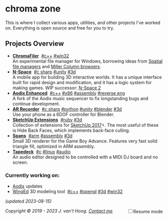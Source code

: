# chroma zone

This is where I collect various apps, utilities, and other projects I've worked on.
Everything is open source and free for you to try.

## Projects Overview

- [**ChromaFiler**](/chromafiler/)&nbsp;
  <a class="tech-tag" href="#cpp">#c++</a>
  <a class="tech-tag" href="#win32">#win32</a>  
  An experimental file manager for Windows, borrowing ideas from [Spatial file managers](https://en.wikipedia.org/wiki/Spatial_file_manager) and [Miller Column browsers](https://en.wikipedia.org/wiki/Miller_columns).
- [**N-Space**](/voxel-editor/)&nbsp;
  <a class="tech-tag" href="#c-sharp">#c sharp</a>
  <a class="tech-tag" href="#unity">#unity</a>
  <a class="tech-tag" href="#3d">#3d</a>  
  A mobile app for building 3D interactive worlds. It has a unique interface built for rapid design and modification, and it has a logic system for making games. WIP successor: [N-Space 2](https://www.reddit.com/r/nspace/comments/10utdja/nspace_2_progress_update/)
- [**Aodix Enhanced**](/aodix-enhanced/)&nbsp;
  <a class="tech-tag" href="#cpp">#c++</a>
  <a class="tech-tag" href="#x86">#x86</a>
  <a class="tech-tag" href="#assembly">#assembly</a>
  <a class="tech-tag" href="#reverse-eng">#reverse eng</a>  
  A fork of the Aodix music sequencer to fix longstanding bugs and continue development.
- [**AR Recorder**](/ar-recorder/)&nbsp;
  <a class="tech-tag" href="#c-sharp">#c sharp</a>
  <a class="tech-tag" href="#python">#python</a>
  <a class="tech-tag" href="#unity">#unity</a>
  <a class="tech-tag" href="#blender">#blender</a>
  <a class="tech-tag" href="#3d">#3d</a>  
  Use your phone as a 6DOF controller for Blender.
- [**SketchUp Extensions**](/su-extensions/)&nbsp;
  <a class="tech-tag" href="#ruby">#ruby</a>
  <a class="tech-tag" href="#3d">#3d</a>  
  Collection of extensions for [SketchUp 2017](https://help.sketchup.com/en/downloading-older-versions)+. The most useful of these is Hide Back Faces, which implements back-face culling.
- [**Spans**](/spans/)&nbsp;
  <a class="tech-tag" href="#arm">#arm</a>
  <a class="tech-tag" href="#assembly">#assembly</a>
  <a class="tech-tag" href="#3d">#3d</a>  
  Small 3D renderer for the Game Boy Advance. Features very fast solid triangle fill, optimized in ARM assembly.
- [**Tapedeck**](/tapedeck/)&nbsp;
  <a class="tech-tag" href="#c">#c</a>
  <a class="tech-tag" href="#linux">#linux</a>
  <a class="tech-tag" href="#audio">#audio</a>  
  An audio editor designed to be controlled with a MIDI DJ board and no screen.

### Currently working on:

- [Aodix](/aodix-enhanced) updates
- [WingEd](/WingEd/) 3D modeling tool&nbsp;
  <a class="tech-tag" href="#cpp">#c++</a>
  <a class="tech-tag" href="#opengl">#opengl</a>
  <a class="tech-tag" href="#3d">#3d</a>
  <a class="tech-tag" href="#win32">#win32</a>

_(updated 2023-08-15)_

*Copyright © 2019 - 2023 J. van't Hoog. [Contact me](/contact)* <span style="float:right;"><input type="checkbox" id="show-tags"><label for="show-tags">Resume mode</label></span>
